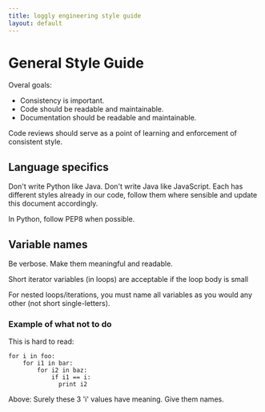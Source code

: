 ```yaml
---
title: loggly engineering style guide
layout: default
---
```


# General Style Guide

Overal goals:

* Consistency is important.
* Code should be readable and maintainable.
* Documentation should be readable and maintainable.

Code reviews should serve as a point of learning and enforcement of consistent style.

## Language specifics

Don't write Python like Java. Don't write Java like JavaScript. Each has
different styles already in our code, follow them where sensible and update
this document accordingly.

In Python, follow PEP8 when possible.

## Variable names

Be verbose. Make them meaningful and readable.

Short iterator variables (in loops) are acceptable if the loop body is small

For nested loops/iterations, you must name all variables as you would any other (not short single-letters).

### Example of what not to do

This is hard to read:

    for i in foo:
        for i1 in bar:
            for i2 in baz:
                if i1 == i:
                  print i2

Above: Surely these 3 'i' values have meaning. Give them names.
